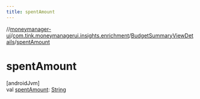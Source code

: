 ```yaml
---
title: spentAmount
---
```

//[moneymanager-ui](../../../index.html)/[com.tink.moneymanagerui.insights.enrichment](../index.html)/[BudgetSummaryViewDetails](index.html)/[spentAmount](spent-amount.html)



# spentAmount



[androidJvm]\
val [spentAmount](spent-amount.html): [String](https://kotlinlang.org/api/latest/jvm/stdlib/kotlin/-string/index.html)




